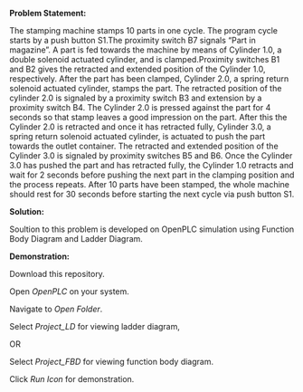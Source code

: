 **Problem Statement:**

The stamping machine stamps 10 parts in one cycle. The program cycle starts by a push button S1.The proximity switch B7 signals “Part in magazine”. A part is fed towards the machine by means of Cylinder 1.0, a double solenoid actuated cylinder, and is clamped.Proximity switches B1 and B2 gives the retracted and extended position of the Cylinder 1.0, respectively. After the part has been clamped, Cylinder 2.0, a spring return solenoid actuated cylinder, stamps the part. The retracted position of the cylinder 2.0 is signaled by a proximity switch B3 and extension by a proximity switch B4. The Cylinder 2.0 is pressed against the part for 4 seconds so that stamp leaves a good impression on the part. After this the Cylinder 2.0 is retracted and once it has retracted fully, Cylinder 3.0, a spring return solenoid actuated cylinder, is actuated to push the part towards the outlet container. The retracted and extended position of the Cylinder 3.0 is signaled by proximity switches B5 and B6. Once the Cylinder 3.0 has pushed the part and has retracted fully, the Cylinder 1.0 retracts and wait for 2 seconds before pushing the next part in the clamping position and the process repeats. After 10 parts have been stamped, the whole machine should rest for 30 seconds before starting the next cycle via push button S1.

**Solution:**

Soultion to this problem is developed on OpenPLC simulation using Function Body Diagram and Ladder Diagram.

**Demonstration:**

Download this repository.

Open *OpenPLC* on your system.

Navigate to *Open Folder*.

Select *Project_LD* for viewing ladder diagram,

OR

Select *Project_FBD* for viewing function body diagram.

Click *Run Icon* for demonstration.




